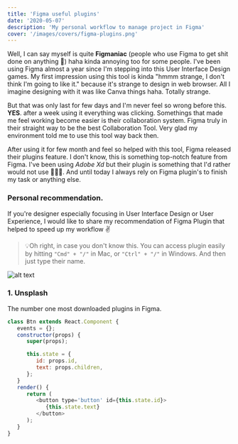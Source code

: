 ```yaml
---
title: 'Figma useful plugins'
date: '2020-05-07'
description: 'My personal workflow to manage project in Figma'
cover: '/images/covers/figma-plugins.png'
---
```


Well, I can say myself is quite **Figmaniac** (people who use Figma to get shit done on anything 🥴) haha kinda annoying too for some people. I've been using Figma almost a year since I'm stepping into this User Interface Design games. My first impression using this tool is kinda "hmmm strange, I don't think I'm going to like it." because it's strange to design in web browser. All I imagine designing with it was like Canva things haha. Totally strange.

But that was only last for few days and I'm never feel so wrong before this. **YES**. after a week using it everything was clicking. Somethings that made me feel working become easier is their collaboration system. Figma truly in their straight way to be the best Collaboration Tool. Very glad my environment told me to use this tool way back then.

After using it for few month and feel so helped with this tool, Figma released their plugins feature. I don't know, this is something top-notch feature from Figma. I've been using _Adobe Xd_ but their plugin is something that I'd rather would not use 💆🏻‍♂️. And until today I always rely on Figma plugin's to finish my task or anything else.

### Personal recommendation.

If you're designer especially focusing in User Interface Design or User Experience, I would like to share my recommendation of Figma Plugin that helped to speed up my workflow ✌️

> 💡Oh right, in case you don't know this. You can access plugin easily by hitting `"Cmd" + "/"` in Mac, or `"Ctrl" + "/"` in Windows. And then just type their name.

![alt text](https://media.giphy.com/media/VIzPBF1rQUfiBYhPTX/giphy.gif 'Figma shortcut runner')

### 1. Unsplash

The number one most downloaded plugins in Figma.

```javascript
class Btn extends React.Component {
   events = {};
   constructor(props) {
      super(props);

      this.state = {
         id: props.id,
         text: props.children,
      };
   }
   render() {
      return (
         <button type='button' id={this.state.id}>
            {this.state.text}
         </button>
      );
   }
}
```

